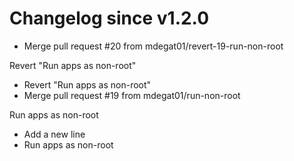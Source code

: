# Changelog since v1.2.0
- Merge pull request #20 from mdegat01/revert-19-run-non-root

Revert "Run apps as non-root" 
- Revert "Run apps as non-root" 
- Merge pull request #19 from mdegat01/run-non-root

Run apps as non-root 
- Add a new line 
- Run apps as non-root 
